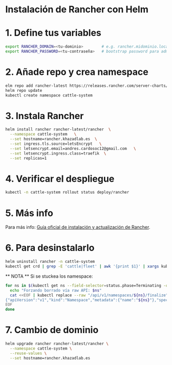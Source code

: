 # Instalación de Rancher con Helm


# 1. Define tus variables
```bash
export RANCHER_DOMAIN=<tu-dominio>        # e.g. rancher.midominio.local
export RANCHER_PASSWORD=<tu-contraseña>   # bootstrap password para admin
```
# 2. Añade repo y crea namespace
```bash
elm repo add rancher-latest https://releases.rancher.com/server-charts/latest
helm repo update
kubectl create namespace cattle-system
```
# 3. Instala Rancher
```bash
helm install rancher rancher-latest/rancher  \
  --namespace cattle-system   \
  --set hostname=rancher.khazadlab.es  \
  --set ingress.tls.source=letsEncrypt   \
  --set letsencrypt.email=andres.cardosoc12@gmail.com   \
  --set letsencrypt.ingress.class=traefik  \
  --set replicas=1
```
# 4. Verificar el despliegue
```bash
kubectl -n cattle-system rollout status deploy/rancher
```
# 5. Más info
 
Para más info: [Guía oficial de instalación y actualización de Rancher](https://ranchermanager.docs.rancher.com/getting-started/installation-and-upgrade/install-upgrade-on-a-kubernetes-cluster).

# 6. Para desinstalarlo
```bash
helm uninstall rancher -n cattle-system
kubectl get crd | grep -E 'cattle|fleet' | awk '{print $1}' | xargs kubectl delete crd
```
** NOTA **
Si se stuckea los namespace:
```bash
for ns in $(kubectl get ns --field-selector=status.phase=Terminating -o jsonpath='{.items[*].metadata.name}'); do
  echo "Forzando borrado vía raw API: $ns"
  cat <<EOF | kubectl replace --raw "/api/v1/namespaces/${ns}/finalize" -f -
{"apiVersion":"v1","kind":"Namespace","metadata":{"name":"${ns}"},"spec":{"finalizers":[]}}
EOF
done
```

# 7. Cambio de dominio
```bash
helm upgrade rancher rancher-latest/rancher \
  --namespace cattle-system \
  --reuse-values \
  --set hostname=rancher.khazadlab.es
```
